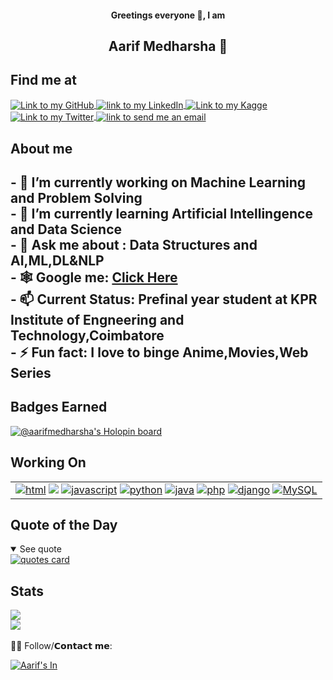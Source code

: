 <h4 align="center"> Greetings everyone 👋, I am</h4>
<h2 align="center"> Aarif Medharsha 🤩</h2>
<h2 >Find me at</h2>
<a  href="https://github.com/Aarifmedharsha">
    <img align="center" alt="Link to my GitHub" src="https://img.shields.io/badge/GitHub-100000?style=for-the-badge&logo=github&logoColor=white">
</a>
<a  href="https://www.linkedin.com/in/Aarif-M/">
    <img align="center" alt="link to my LinkedIn" src="https://img.shields.io/badge/LinkedIn-0077B5?style=for-the-badge&logo=linkedin&logoColor=white" />
</a>
<a  href="https://www.kaggle.com/aarifmedharsha">
    <img align="center" alt="Link to my Kagge" src="https://img.shields.io/badge/Kaggle-20BEFF?style=for-the-badge&logo=Kaggle&logoColor=white">
</a>
<a href="https://twitter.com/AMedharsha/">
    <img align="center" alt="Link to my Twitter" src="https://img.shields.io/badge/Twitter-1DA1F2?style=for-the-badge&logo=twitter&logoColor=white">
</a>
<a  href="mailto:03aarif20@gmail.com">
    <img align="center" alt="link to send me an email" src="https://img.shields.io/badge/Gmail-D14836?style=for-the-badge&logo=gmail&logoColor=white" />
</a>

<h2>About me</h2>
<h2>
- 🔭 I’m currently working on Machine Learning and Problem Solving
    <br>
- 🌱 I’m currently learning Artificial Intellingence and Data Science
    <br>
- 💬 Ask me about : Data Structures and AI,ML,DL&NLP
    <br>
    - 🕸️ Google me: <a href="https://www.google.com/search?q=Aarif+Medharsha"> Click Here </a>
    <br>
    - 📫 Current Status: Prefinal year student at KPR Institute of Engneering and Technology,Coimbatore
    <br>
- ⚡ Fun fact: I love to binge Anime,Movies,Web Series
</h2>

## Badges Earned
[![@aarifmedharsha's Holopin board](https://holopin.me/aarifmedharsha)](https://holopin.io/@aarifmedharsha)

## Working On
<table>
    <tr>
      <td>
        <div>
          <a href="https://developer.mozilla.org/en-US/docs/Web/HTML"><img src="https://img.shields.io/badge/HTML5-E34F26?style=for-the-badge&logo=html5&logoColor=white" alt="html"/></a>
          <a href="https://www.w3.org/Style/CSS/Overview.en.html"><img src="https://img.shields.io/badge/CSS3-1572B6?style=for-the-badge&logo=css3&logoColor=white"/></a>
          <a href="https://www.javascript.com"><img src="https://img.shields.io/badge/JavaScript-323330?style=for-the-badge&logo=javascript&logoColor=F7DF1E" alt="javascript"/></a>
          <a href="https://www.python.org"><img src="https://img.shields.io/badge/Python-14354C?style=for-the-badge&logo=python&logoColor=white" alt="python"/></a>
          <a href="https://www.java.com/"><img src="https://img.shields.io/badge/Java-ED8B00?style=for-the-badge&logo=java&logoColor=white" alt="java"/></a>
          <a href="https://www.php.net/"><img src="https://img.shields.io/badge/PHP-777BB4?style=for-the-badge&logo=php&logoColor=white" alt="php" /><a>
          <a href="https://www.djangoproject.com/"><img src="https://img.shields.io/badge/Django-092E20?style=for-the-badge&logo=django&logoColor=white" alt="django"></a>
              <a href="
https://www.mysql.com/"><img src="https://img.shields.io/badge/MySQL-00000F?style=for-the-badge&logo=mysql&logoColor=white" alt="MySQL"></a>
              
     
  </tr>
</table>



## Quote of the Day
<details open>
<summary>See quote</summary>
    <a href="https://github.com/piyushsuthar/github-readme-quotes">
        <img src="https://quotes-github-readme.vercel.app/api?type=horizontal&theme=tokyonight" alt="quotes card">
    </a>
</details>

## Stats
<img src="https://streak-stats.demolab.com?user=Aarifmedharsha&theme=github-dark-blue" > </img>
          <br>
 <img src="https://github-readme-stats-git-masterrstaa-rickstaa.vercel.app/api?username=Aarifmedharsha&show_icons=true&include_all_commits=true&count_private=true&hide_border=true&theme=github-dark-blue"> <img/> 
 
 🙋‍♂️ Follow/𝗖𝗼𝗻𝘁𝗮𝗰𝘁 𝗺𝗲:
<br>
<p align="left" dir="auto">
<a href="https://www.linkedin.com/in/aarif-m/" rel="nofollow"><img align="center" src="https://camo.githubusercontent.com/a80d00f23720d0bc9f55481cfcd77ab79e141606829cf16ec43f8cacc7741e46/68747470733a2f2f696d672e736869656c64732e696f2f62616467652f4c696e6b6564496e2d3030373742353f7374796c653d666f722d7468652d6261646765266c6f676f3d6c696e6b6564696e266c6f676f436f6c6f723d7768697465" alt="Aarif's In" data-canonical-src="https://img.shields.io/badge/LinkedIn-0077B5?style=for-the-badge&amp;logo=linkedin&amp;logoColor=white" style="max-width: 100%;"></a>

</p>
